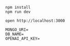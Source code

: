 ```
npm install
npm run dev
```

```
open http://localhost:3000
```

```
MONGO_URI=
DB_NAME=
OPENAI_API_KEY=
```
